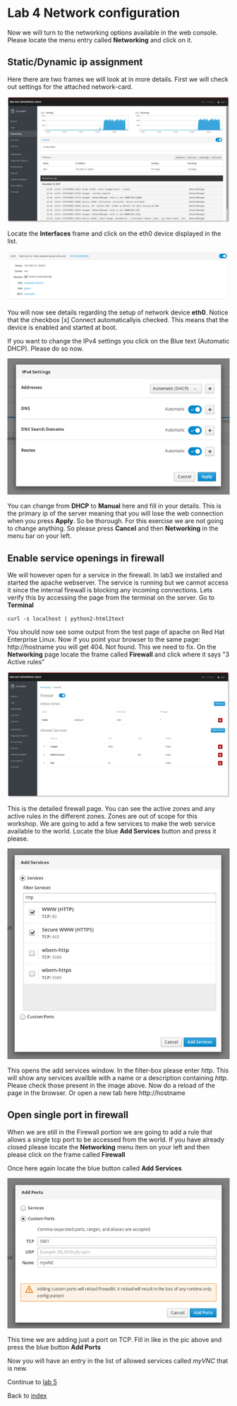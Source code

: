 # Lab 4 Network configuration

Now we will turn to the networking options available in the web console. Please locate the menu entry called **Networking** and click on it.

## Static/Dynamic ip assignment

Here there are two frames we will look at in more details. First we will check out settings for the attached network-card.

![network user interface](images/interface_networking.png)

Locate the **Interfaces** frame and click on the eth0 device displayed in the list.

![eth0 details](images/interface_eth0details.png)

You will now see details regarding the setup of network device **eth0**. Notice that the checkbox [x] Connect automaticallyis checked. This means that the device is enabled and started at boot.

If you want to change the IPv4 settings you click on the Blue text (Automatic DHCP). Please do so now.

![network setup details](images/interface_changedhcp.png)

You can change from **DHCP** to **Manual** here and fill in your details. This is the primary ip of the server meaning that you will lose the web connection when you press **Apply**. So be thorough. For this exercise we are not going to change anything. So please press **Cancel** and then **Networking** in the menu bar on your left.

## Enable service openings in firewall

We will however open for a service in the firewall. In lab3 we installed and started the apache webserver. The service is running but we cannot access it since the internal firewall is blocking any incoming connections. Lets verify this by accessing the page from the terminal on the server. Go to **Terminal**

```
curl -s localhost | python2-html2text
```
You should now see some output from the test page of apache on Red Hat Enterprise Linux. Now if you point your browser to the same page: http://hostname you will get 404. Not found. This we need to fix. On the **Networking** page locate the frame called **Firewall** and click where it says "3 Active rules"

![firewall setup details](images/interface_firewalld.png)

This is the detailed firewall page. You can see the active zones and any active rules in the different zones. Zones are out of scope for this workshop. We are going to add a few services to make the web service available to the world. Locate the blue **Add Services** button and press it please.

![firewall add service](images/interface_fwaddservice.png)

This opens the add services window. In the filter-box please enter *http*. This will show any services availble with a name or a description containing *http*. Please check those present in the image above. Now do a reload of the page in the browser. Or open a new tab here http://hostname 

## Open single port in firewall

When we are still in the Firewall portion we are going to add a rule that allows a single tcp port to be accessed from the world. If you have already closed please locate the **Networking** menu item on your left and then please click on the frame called **Firewall**

Once here again locate the blue button called **Add Services**

![firewall add custom](images/interface_fwcustom.png)

This time we are adding just a port on TCP. Fill in like in the pic above and press the blue button **Add Ports**

Now you will have an entry in the list of allowed services called *myVNC* that is new.

Continue to [lab 5](lab5.md)

Back to [index](thews.md)